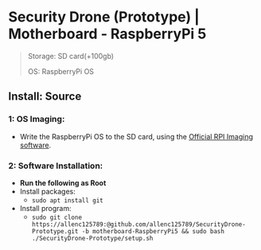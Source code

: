 # Security Drone (Prototype) | Motherboard - RaspberryPi 5

> Storage: SD card(+100gb)
>
> OS: RaspberryPi OS

## Install: Source

### 1: OS Imaging:
+ Write the RaspberryPi OS to the SD card, using the [Official RPI Imaging software](https://www.raspberrypi.com/software/).

### 2: Software Installation:
+ **Run the following as Root**
+ Install packages:
  +  `sudo apt install git`
+ Install program:
  + `sudo git clone https://allenc125789:@github.com/allenc125789/SecurityDrone-Prototype.git -b motherboard-RaspberryPi5 && sudo bash ./SecurityDrone-Prototype/setup.sh`
